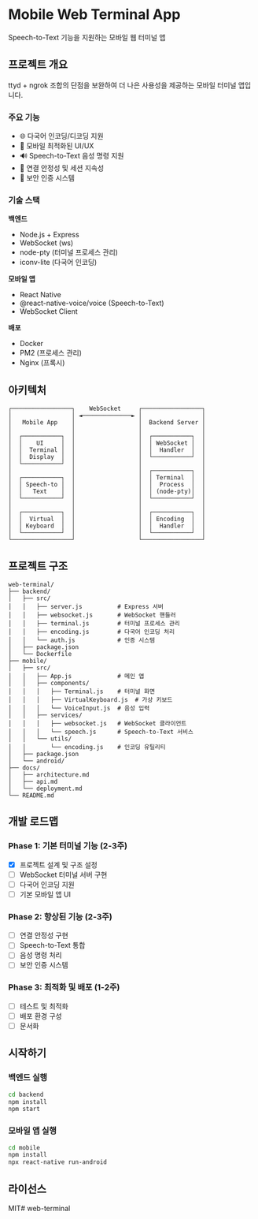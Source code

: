 # Mobile Web Terminal App

Speech-to-Text 기능을 지원하는 모바일 웹 터미널 앱

## 프로젝트 개요

ttyd + ngrok 조합의 단점을 보완하여 더 나은 사용성을 제공하는 모바일 터미널 앱입니다.

### 주요 기능
- 🌐 다국어 인코딩/디코딩 지원
- 📱 모바일 최적화된 UI/UX
- 🔊 Speech-to-Text 음성 명령 지원
- 🔄 연결 안정성 및 세션 지속성
- 🔐 보안 인증 시스템

### 기술 스택

**백엔드**
- Node.js + Express
- WebSocket (ws)
- node-pty (터미널 프로세스 관리)
- iconv-lite (다국어 인코딩)

**모바일 앱**
- React Native
- @react-native-voice/voice (Speech-to-Text)
- WebSocket Client

**배포**
- Docker
- PM2 (프로세스 관리)
- Nginx (프록시)

## 아키텍처

```
┌─────────────────┐    WebSocket     ┌─────────────────┐
│                 │ ◄──────────────► │                 │
│   Mobile App    │                  │  Backend Server │
│                 │                  │                 │
│  ┌───────────┐  │                  │  ┌───────────┐  │
│  │    UI     │  │                  │  │ WebSocket │  │
│  │  Terminal │  │                  │  │  Handler  │  │
│  │  Display  │  │                  │  └───────────┘  │
│  └───────────┘  │                  │                 │
│                 │                  │  ┌───────────┐  │
│  ┌───────────┐  │                  │  │ Terminal  │  │
│  │ Speech-to │  │                  │  │  Process  │  │
│  │   Text    │  │                  │  │ (node-pty)│  │
│  └───────────┘  │                  │  └───────────┘  │
│                 │                  │                 │
│  ┌───────────┐  │                  │  ┌───────────┐  │
│  │  Virtual  │  │                  │  │ Encoding  │  │
│  │ Keyboard  │  │                  │  │  Handler  │  │
│  └───────────┘  │                  │  └───────────┘  │
└─────────────────┘                  └─────────────────┘
```

## 프로젝트 구조

```
web-terminal/
├── backend/
│   ├── src/
│   │   ├── server.js          # Express 서버
│   │   ├── websocket.js       # WebSocket 핸들러
│   │   ├── terminal.js        # 터미널 프로세스 관리
│   │   ├── encoding.js        # 다국어 인코딩 처리
│   │   └── auth.js            # 인증 시스템
│   ├── package.json
│   └── Dockerfile
├── mobile/
│   ├── src/
│   │   ├── App.js             # 메인 앱
│   │   ├── components/
│   │   │   ├── Terminal.js    # 터미널 화면
│   │   │   ├── VirtualKeyboard.js  # 가상 키보드
│   │   │   └── VoiceInput.js  # 음성 입력
│   │   ├── services/
│   │   │   ├── websocket.js   # WebSocket 클라이언트
│   │   │   └── speech.js      # Speech-to-Text 서비스
│   │   └── utils/
│   │       └── encoding.js    # 인코딩 유틸리티
│   ├── package.json
│   └── android/
├── docs/
│   ├── architecture.md
│   ├── api.md
│   └── deployment.md
└── README.md
```

## 개발 로드맵

### Phase 1: 기본 터미널 기능 (2-3주)
- [x] 프로젝트 설계 및 구조 설정
- [ ] WebSocket 터미널 서버 구현
- [ ] 다국어 인코딩 지원
- [ ] 기본 모바일 앱 UI

### Phase 2: 향상된 기능 (2-3주)
- [ ] 연결 안정성 구현
- [ ] Speech-to-Text 통합
- [ ] 음성 명령 처리
- [ ] 보안 인증 시스템

### Phase 3: 최적화 및 배포 (1-2주)
- [ ] 테스트 및 최적화
- [ ] 배포 환경 구성
- [ ] 문서화

## 시작하기

### 백엔드 실행
```bash
cd backend
npm install
npm start
```

### 모바일 앱 실행
```bash
cd mobile
npm install
npx react-native run-android
```

## 라이선스
MIT# web-terminal
